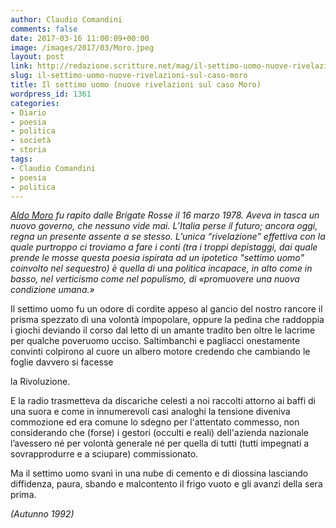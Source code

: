 ```yaml
---
author: Claudio Comandini
comments: false
date: 2017-03-16 11:00:09+00:00
image: /images/2017/03/Moro.jpeg
layout: post
link: http://redazione.scritture.net/mag/il-settimo-uomo-nuove-rivelazioni-sul-caso-moro/
slug: il-settimo-uomo-nuove-rivelazioni-sul-caso-moro
title: Il settimo uomo (nuove rivelazioni sul caso Moro)
wordpress_id: 1361
categories:
- Diario
- poesia
- politica
- società
- storia
tags:
- Claudio Comandini
- poesia
- politica
---
```



















_[Aldo Moro](https://it.wikipedia.org/wiki/Aldo_Moro) fu rapito dalle Brigate Rosse il 16 marzo 1978. Aveva in tasca un nuovo governo, che nessuno vide mai. L’Italia perse il futuro; ancora oggi, regna un presente assente a se stesso. L’unica “rivelazione” effettiva con la quale purtroppo ci troviamo a fare i conti (tra i troppi depistaggi, dai quale prende le mosse questa poesia ispirata ad un ipotetico "settimo uomo" coinvolto nel sequestro) è quella di una politica incapace, in alto come in basso, nel verticismo come nel populismo, di «promuovere una nuova condizione umana.»_



Il settimo uomo fu un odore di cordite
appeso al gancio del nostro rancore
il prisma spezzato di una volontà impopolare,
oppure la pedina che raddoppia i giochi
deviando il corso dal letto di un amante tradito
ben oltre le lacrime per qualche poveruomo ucciso.
Saltimbanchi e pagliacci onestamente convinti
colpirono al cuore un albero motore
credendo che cambiando le foglie davvero si facesse

la Rivoluzione.

E la radio trasmetteva da discariche celesti
a noi raccolti attorno ai baffi di una suora
e come in innumerevoli casi analoghi
la tensione diveniva commozione
ed era comune lo sdegno per l'attentato
commesso, non considerando che (forse)
i gestori (occulti e reali) dell'azienda nazionale
l’avessero né per volontà generale né per quella di tutti
(tutti impegnati a sovrapprodurre e a sciupare) commissionato.





























Ma il settimo uomo
svanì in una nube di cemento e di diossina
lasciando diffidenza, paura, sbando e malcontento
il frigo vuoto e gli avanzi della sera prima.












_(Autunno 1992)_

















